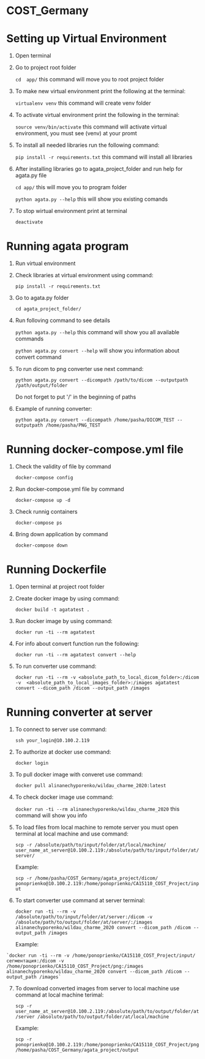 # COST_Germany

# Setting up Virtual Environment

1. Open terminal

2. Go to project root folder 
	
	`cd  app/` this command  will move you to root project folder

3. To make new virtual environment print the following at the terminal:
	
	`virtualenv venv` this command will create venv folder

4. To activate virtual environment print the following in the terminal:

	`source venv/bin/activate` this command will activate virtual environment, you must see (venv) at your promt 

5. To install all needed libraries run the following command:

	`pip install -r requirements.txt` this command will install all libraries

6. After installing libraries go to agata_project_folder and run help for agata.py file

	`cd app/` this will move you to program folder
	
	`python agata.py --help` this will show you existing comands 

7. To stop wirtual environment print at terminal 

	`deactivate`

# Running agata program

1. Run virtual environment

2. Check libraries at virtual environment using command:

	`pip install -r requirements.txt`

3. Go to agata.py folder 

	`cd agata_project_folder/`
	
4. Run folloving command to see details

	`python agata.py --help` this command will show you all available commands
	
	`python agata.py convert --help` will show you information about convert command
	
5. To run dicom to png converter use next command:

	`python agata.py convert --dicompath /path/to/dicom --outputpath /path/output/folder`
	
	Do not forget to put '/' in the beginning of paths
	
6. Example of running converter:
	
	`python agata.py convert --dicompath /home/pasha/DICOM_TEST --outputpath /home/pasha/PNG_TEST`

# Running docker-compose.yml file

1. Check the validity of file by command

    `docker-compose config`

2. Run docker-compose.yml file by command

   `docker-compose up -d`

3. Check runnig containers

   `docker-compose ps`

4. Bring down application by command

   `docker-compose down`
   
 # Running Dockerfile
 
 1. Open terminal at project root folder
 
 2. Create docker image by using command:
 
    `docker build -t agatatest .`
    
 3. Run docker image by using command:
 
    `docker run -ti --rm agatatest`
 
 4. For info about convert function run the following:
 
    `docker run -ti --rm agatatest convert --help`
    
 5. To run converter use command:
 
    `docker run -ti --rm -v <absolute_path_to_local_dicom_folder>:/dicom -v  <absolute_path_to_local_images_folder>:/images agatatest convert --dicom_path /dicom --output_path /images`
 
# Running converter at server

 1. To connect to server use command:
 
    `ssh your_login@10.100.2.119`
 
 2. To authorize at docker use command:
 
    `docker login`
    
 3. To pull docker image with converet use command:
 
    `docker pull alinanechyporenko/wildau_charme_2020:latest`
    
 4. To check docker image use command:
  
    `docker run -ti --rm alinanechyporenko/wildau_charme_2020` this command will show you info
    
 5. To load files from local machine to remote server you must open terminal at local machine and use command:
 
    `scp -r /absolute/path/to/input/folder/at/local/machine/  user_name_at_server@10.100.2.119:/absolute/path/to/input/folder/at/server/`
    
    Example:
    
    `scp -r /home/pasha/COST_Germany/agata_project/dicom/  ponoprienko@10.100.2.119:/home/ponoprienko/CA15110_COST_Project/input`
    
  6. To start converter use command at server terminal:
  
     `docker run -ti --rm -v /absolute/path/to/input/folder/at/server:/dicom -v /absolute/path/to/output/folder/at/server/:/images alinanechyporenko/wildau_charme_2020 convert --dicom_path /dicom --output_path /images`
     
     Example:
    
    `docker run -ti --rm -v /home/ponoprienko/CA15110_COST_Project/input/сегментация:/dicom -v /home/ponoprienko/CA15110_COST_Project/png:/images alinanechyporenko/wildau_charme_2020 convert --dicom_path /dicom --output_path /images`
    
  7. To download converted images from server to local machine use command at local machine terimal:
  
     `scp -r user_name_at_server@10.100.2.119:/absolute/path/to/output/folder/at/server /absolute/path/to/output/folder/at/local/machine`
     
     Example:
     
     `scp -r ponoprienko@10.100.2.119:/home/ponoprienko/CA15110_COST_Project/png /home/pasha/COST_Germany/agata_project/output`
